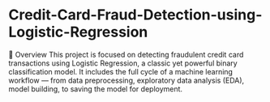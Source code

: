 # Credit-Card-Fraud-Detection-using-Logistic-Regression
📌 Overview This project is focused on detecting fraudulent credit card transactions using Logistic Regression, a classic yet powerful binary classification model. It includes the full cycle of a machine learning workflow — from data preprocessing, exploratory data analysis (EDA), model building, to saving the model for deployment.
